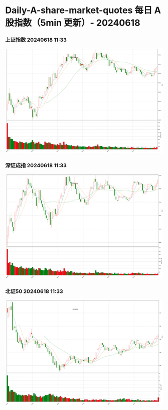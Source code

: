 
# Daily-A-share-market-quotes 每日 A 股指数（5min 更新）- 20240618

### 上证指数 20240618 11:33
![](./fig/2024/6/20240618-sh000001.png)

### 深证成指 20240618 11:33
![](./fig/2024/6/20240618-sz399001.png)

### 北证50 20240618 11:33
![](./fig/2024/6/20240618-bj899050.png)
